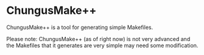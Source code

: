 # ChungusMake++
ChungusMake++ is a tool for generating simple Makefiles.

Please note: ChungusMake++ (as of right now) is not very advanced and the Makefiles that it generates are very simple may need some modification.
